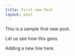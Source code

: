 ```yaml
---
title: First new Post
layout: post
---
```


This is a sample first new post.

Let us see how this goes.

Adding a new line here. 
